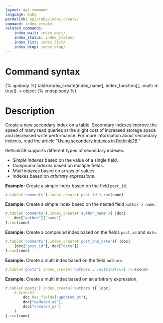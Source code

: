 ```yaml
---
layout: api-command
language: Ruby
permalink: api/ruby/index_create/
command: index_create
related_commands:
    index_wait: index_wait/
    index_status: index_status/
    index_list: index_list/
    index_drop: index_drop/
---
```


# Command syntax #

{% apibody %}
table.index_create(index_name[, index_function][, :multi => true]) &rarr; object
{% endapibody %}

# Description #

Create a new secondary index on a table. Secondary indexes improve the speed of many read queries at the slight cost of increased storage space and decreased write performance. For more information about secondary indexes, read the article "[Using secondary indexes in RethinkDB](/docs/secondary-indexes/)."

RethinkDB supports different types of secondary indexes:

- *Simple indexes* based on the value of a single field.
- *Compound indexes* based on multiple fields.
- *Multi indexes* based on arrays of values.
- Indexes based on *arbitrary expressions*.

__Example:__ Create a simple index based on the field `post_id`.

```rb
r.table('comments').index_create('post_id').run(conn)
```
__Example:__ Create a simple index based on the nested field `author > name`.


```rb
r.table('comments').index_create('author_name'){ |doc|
    doc["author"]["name"]
}.run(conn)
```


__Example:__ Create a compound index based on the fields `post_id` and `date`.

```rb
r.table('comments').index_create('post_and_date'){ |doc|
    [doc["post_id"], doc["date"]]
}.run(conn)
```

__Example:__ Create a multi index based on the field `authors`.

```rb
r.table('posts').index_create('authors', :multi=>true).run(conn)
```

__Example:__ Create a multi index based on an arbitrary expression.

```rb
r.table('posts').index_create('authors'){ |doc|
    r.branch(
        doc.has_fields("updated_at"),
        doc["updated_at"],
        doc["created_at"]
    )
}.run(conn)
```
